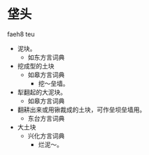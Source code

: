 







# 垡头
faeh8 teu
+ 泥块。
  * 如东方言词典
+ 挖成型的土块
  * 如皋方言词典
    - 挖～垒墙。
+ 犁翻起的大泥块。
  * 如皋方言词典
+ 翻耕出来或用锹裁成的土块，可作垒坝垒墙用。
  * 东台方言词典
+ 大土块
  * 兴化方言词典
    - 烂泥～。
